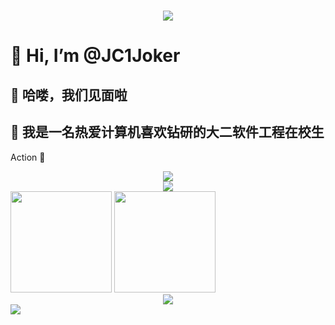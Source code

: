 <h1 align="center"> <img src="https://readme-typing-svg.herokuapp.com/?lines=console.log(%22Hello%2C%20World!%22);JC祝您今天愉快!&center=true&size=27"></h1>

# 👋 Hi, I’m @JC1Joker

## 👀 哈喽，我们见面啦
## 🌱 我是一名热爱计算机喜欢钻研的大二软件工程在校生

<!---
JC1Joker/JC1Joker is a ✨ special ✨ repository because its `README.md` (this file) appears on your GitHub profile.
You can click the Preview link to take a look at your changes.
--->
Action &#x1F680;
<div align="center" >
  <img src="https://metrics.lecoq.io/JC1Joker?template=classic&config.timezone=Asia%2FShanghai"> 
 </div>
 <div align="center"> <img src="https://github-readme-streak-stats.herokuapp.com/?user=JC1Joker" /> </div>
  <div align="left">
 <img height="162px" src="https://github-readme-stats.vercel.app/api?username=sun0225SUN&hide_title=true&hide_border=true&show_icons=trueline_height=21&text_color=000&icon_color=000&bg_color=0,ea6161,ffc64d,fffc4d,52fa5a&theme=graywhite" /> 
   <img height="162px" src="https://github-readme-stats.vercel.app/api/top-langs/?username=JC1Joker&hide_title=true&hide_border=true&layout=compact&langs_count=6&text_color=000&icon_color=fff&bg_color=0,52fa5a,4dfcff,c64dff&theme=graywhite" />
  </div>
  

 <div align="center">
   <img src="https://stats.justsong.cn/api/csdn?id=weixin_53407594">
 </div>
  <img src="https://activity-graph.herokuapp.com/graph?username=JC1Joker&theme=xcode" /> 
</div>
